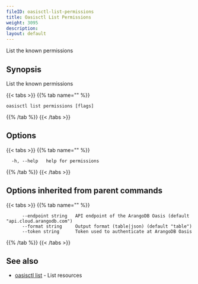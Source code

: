 ```yaml
---
fileID: oasisctl-list-permissions
title: Oasisctl List Permissions
weight: 3095
description: 
layout: default
---
```

List the known permissions

## Synopsis

List the known permissions

{{< tabs >}}
{{% tab name="" %}}
```
oasisctl list permissions [flags]
```
{{% /tab %}}
{{< /tabs >}}

## Options

{{< tabs >}}
{{% tab name="" %}}
```
  -h, --help   help for permissions
```
{{% /tab %}}
{{< /tabs >}}

## Options inherited from parent commands

{{< tabs >}}
{{% tab name="" %}}
```
      --endpoint string   API endpoint of the ArangoDB Oasis (default "api.cloud.arangodb.com")
      --format string     Output format (table|json) (default "table")
      --token string      Token used to authenticate at ArangoDB Oasis
```
{{% /tab %}}
{{< /tabs >}}

## See also

* [oasisctl list]()	 - List resources

